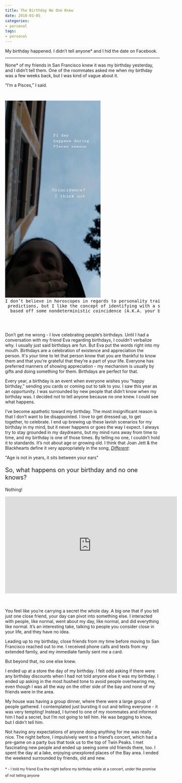 ```yaml
---
title: The Birthday No One Knew
date: 2018-03-05
categories:
- personal
tags:
- personal
---
```


My birthday happened. I didn’t tell anyone* and I hid the date on Facebook. 

---

None* of my friends in San Francisco knew it was my birthday yesterday, and I didn’t tell them. One of the roommates asked me when my birthday was a few weeks back, but I was kind of vague about it. 

“I’m a Pisces,” I said.


<pre style="margin:0; padding-top:2em;">
<img class="centered" src="/assets/images/posts/2018-3-pisces.jpg" style="height:640px;" alt="[Pisces and Pi day]"/> <center>I don’t believe in horoscopes in regards to personality traits and
 predictions, but I like the concept of identifying with a star constellation
  based off some nondeterministic coincidence (A.K.A. your birthday)</center>
</pre>
<p style="margin-bottom:0;"><br/></p>
 

Don’t get me wrong - I love celebrating people’s birthdays. Until I had a conversation with my friend Eva regarding birthdays, I couldn’t verbalize why. I usually just said birthdays are fun. But Eva put the words right into my mouth. Birthdays are a celebration of existence and appreciation the person. It's your time to let that person know that you are thankful to know them and that you’re grateful that they’re a part of your life. Everyone has preferred manners of showing appreciation - my mechanism is usually by gifts and doing something for them. Birthdays are perfect for that.

Every year, a birthday is an event when everyone wishes you “happy birthday,” sending you cards or coming out to talk to you. I saw this year as an opportunity. I was surrounded by new people that didn’t know when my birthday was. I decided not to tell anyone because no one knew. I could see what happens. 

I’ve become apathetic toward my birthday. The most insignificant reason is that I don’t want to be disappointed. I love to get dressed up, to get together, to celebrate. I end up brewing up these lavish scenarios for my birthday in my mind, but it never happens or goes the way I expect. I always try to stay grounded in my daydreams, but my mind runs away from time to time, and my birthday is one of those times. By telling no one, I couldn’t hold it to standards. It’s not about age or growing old. I think that Joan Jett & the Blackhearts define it very appropriately in the song, *[Different](https://www.youtube.com/watch?v=jAJKiAzYBkE)*:

"Age is not in years, it sits between your ears" 

<p style="font-size: 1.4em;">So, what happens on your birthday and no one knows?</p>

Nothing!

<center>
<iframe width="560" height="315" src="https://www.youtube-nocookie.com/embed/q5FC6E5Gh4E" frameborder="0" allow="autoplay; encrypted-media" allowfullscreen></iframe></center>

<p style="margin-bottom:0;"><br/></p>

You feel like you’re carrying a secret the whole day. A big one that if you tell just one close friend, your day can pivot into something else. I interacted with people, like normal, went about my day, like normal, and did everything like normal. It’s an interesting take, talking to people you consider close in your life, and they have no idea. 

Leading up to my birthday, close friends from my time before moving to San Francisco reached out to me. I received phone calls and texts from my extended family, and my immediate family sent me a card. 

But beyond that, no one else knew.

I ended up at a store the day of my birthday. I felt odd asking if there were any birthday discounts when I had not told anyone else it was my birthday. I ended up asking in the most hushed tone to avoid people overhearing me, even though I was all the way on the other side of the bay and none of my friends were in the area. 

My house was having a group dinner, where there were a large group of people gathered. I contemplated just bursting it out and telling everyone - it was very tempting! Instead, I turned to one of my roommates and informed him I had a secret, but I’m not going to tell him. He was begging to know, but I didn't tell him.  

Not having any expectations of anyone doing anything for me was really nice. The night before, I impulsively went to a friend’s concert, which had a pre-game on a party bus that took us to the top of Twin Peaks. I met fascinating new people and ended up seeing some old friends there, too. I spent the day at a lake, enjoying unexplored places of the Bay area. I ended the weekend surrounded by friends, old and new.  

<sub>* - I told my friend Eva the night before my birthday while at a concert, under the promise of not telling anyone</sub>

